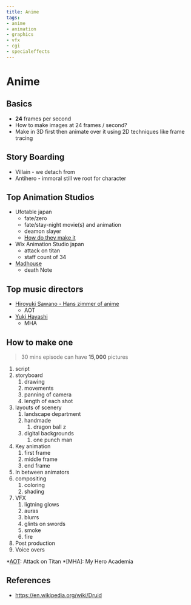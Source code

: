 ```yaml
---
title: Anime
tags:
- anime
- animation
- graphics
- vfx
- cgi
- specialeffects
---
```


# Anime

<TagLinks />

## Basics

* **24** frames per second
* How to make images at 24 frames / second?
* Make in 3D first then animate over it using 2D techniques like frame tracing

## Story Boarding

* Villain - we detach from
* Antihero - immoral still we root for character

## Top Animation Studios

* Ufotable japan
  * fate/zero
  * fate/stay-night movie(s) and animation
  * deamon slayer
  * [How do they make it](https://youtu.be/pYJ8Jgt8MwI)
* Wix Animation Studio japan
  * attack on titan
  * staff count of 34
* [Madhouse](https://en.wikipedia.org/wiki/Madhouse_(company))
  * death Note

## Top music directors

* [Hiroyuki Sawano - Hans zimmer of anime](https://en.wikipedia.org/wiki/Hiroyuki_Sawano)
  * AOT
* [Yuki Hayashi](https://en.wikipedia.org/wiki/Yuki_Hayashi_(composer))
  * MHA

## How to make one

> 30 mins episode can have **15,000** pictures

1. script
2. storyboard
   1. drawing
   2. movements
   3. panning of camera
   4. length of each shot
3. layouts of scenery
   1. landscape department
   2. handmade
      1. dragon ball z
   3. digital backgrounds
      1. one punch man
4. Key animation
   1. first frame
   2. middle frame
   3. end frame
5. In between animators
6. compositing
   1. coloring
   2. shading
7. VFX
   1. ligtning glows
   2. auras
   3. blurrs
   4. glints on swords
   5. smoke
   6. fire
8. Post production
9. Voice overs

*[AOT]: Attack on Titan
*[MHA]: My Hero Academia

[AOT]: https://en.wikipedia.org/wiki/Attack_on_Titan_(TV_series)
[Ufotable]: https://en.wikipedia.org/wiki/Ufotable
[Wix]: https://en.wikipedia.org/wiki/Wit_Studio

## References

* https://en.wikipedia.org/wiki/Druid

<Footer />
